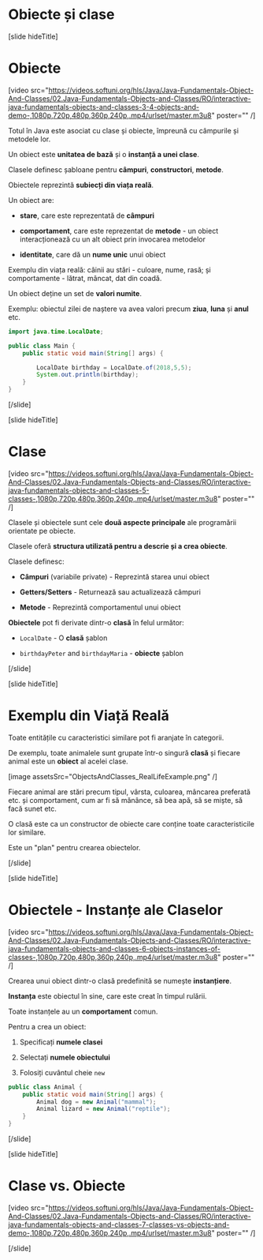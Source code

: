 # Obiecte și clase


[slide hideTitle]

# Obiecte

[video src="https://videos.softuni.org/hls/Java/Java-Fundamentals-Object-And-Classes/02.Java-Fundamentals-Objects-and-Classes/RO/interactive-java-fundamentals-objects-and-classes-3-4-objects-and-demo-,1080p,720p,480p,360p,240p,.mp4/urlset/master.m3u8" poster="" /]

Totul în Java este asociat cu clase și obiecte, împreună cu câmpurile și metodele lor.

Un obiect este **unitatea de bază** și o **instanță a unei clase**.

Clasele definesc șabloane pentru  **câmpuri**, **constructori**, **metode**.

Obiectele reprezintă **subiecți din viața reală**.

Un obiect are:

- **stare**, care este reprezentată de **câmpuri**

- **comportament**, care este reprezentat de **metode** - un obiect interacționează cu un alt obiect prin invocarea metodelor

- **identitate**, care dă un **nume unic** unui obiect

Exemplu din viața reală: câinii au stări - culoare, nume, rasă; și comportamente - lătrat, mâncat, dat din coadă.

Un obiect deține un set de **valori numite**.

Exemplu: obiectul zilei de naștere va avea valori precum **ziua**, **luna** și **anul** etc.

```java live
import java.time.LocalDate;

public class Main {
    public static void main(String[] args) {

        LocalDate birthday = LocalDate.of(2018,5,5);
        System.out.println(birthday);
    }
}
```
[/slide]


[slide hideTitle]
# Clase

[video src="https://videos.softuni.org/hls/Java/Java-Fundamentals-Object-And-Classes/02.Java-Fundamentals-Objects-and-Classes/RO/interactive-java-fundamentals-objects-and-classes-5-classes-,1080p,720p,480p,360p,240p,.mp4/urlset/master.m3u8" poster="" /]

Clasele și obiectele sunt cele **două aspecte principale** ale programării orientate pe obiecte.

Clasele oferă **structura utilizată pentru a descrie și a crea obiecte**.

Clasele definesc:

- **Câmpuri** (variabile private) - Reprezintă starea unui obiect

- **Getters/Setters** - Returnează sau actualizează câmpuri

- **Metode** - Reprezintă comportamentul unui obiect


**Obiectele** pot fi derivate dintr-o **clasă** în felul următor:

- `LocalDate` - O **clasă** șablon

- `birthdayPeter` and `birthdayMaria` - **obiecte** șablon


[/slide]

[slide hideTitle]

# Exemplu din Viață Reală

Toate entitățile cu caracteristici similare pot fi aranjate în categorii.

De exemplu, toate animalele sunt grupate într-o singură **clasă** și fiecare animal este un **obiect** al acelei clase.

[image assetsSrc="ObjectsAndClasses_RealLifeExample.png" /]

Fiecare animal are stări precum tipul, vârsta, culoarea, mâncarea preferată etc. și comportament, cum ar fi să mănânce, să bea apă, să se miște, să facă sunet etc.

O clasă este ca un constructor de obiecte care conține toate caracteristicile lor similare. 

Este un "plan" pentru crearea obiectelor.


[/slide]

[slide hideTitle]
# Obiectele - Instanțe ale Claselor

[video src="https://videos.softuni.org/hls/Java/Java-Fundamentals-Object-And-Classes/02.Java-Fundamentals-Objects-and-Classes/RO/interactive-java-fundamentals-objects-and-classes-6-objects-instances-of-classes-,1080p,720p,480p,360p,240p,.mp4/urlset/master.m3u8" poster="" /]

Crearea unui obiect dintr-o clasă predefinită se numește **instanțiere**.

**Instanța** este obiectul în sine, care este creat în timpul rulării.

Toate instanțele au un **comportament** comun.

Pentru a crea un obiect:

1) Specificați **numele clasei**

2) Selectați **numele obiectului**

3) Folosiți cuvântul cheie `new`

```java
public class Animal {
    public static void main(String[] args) {
        Animal dog = new Animal("mammal");
        Animal lizard = new Animal("reptile");
    }
}
```

[/slide]

[slide hideTitle]

# Clase vs. Obiecte

[video src="https://videos.softuni.org/hls/Java/Java-Fundamentals-Object-And-Classes/02.Java-Fundamentals-Objects-and-Classes/RO/interactive-java-fundamentals-objects-and-classes-7-classes-vs-objects-and-demo-,1080p,720p,480p,360p,240p,.mp4/urlset/master.m3u8" poster="" /]

[/slide]